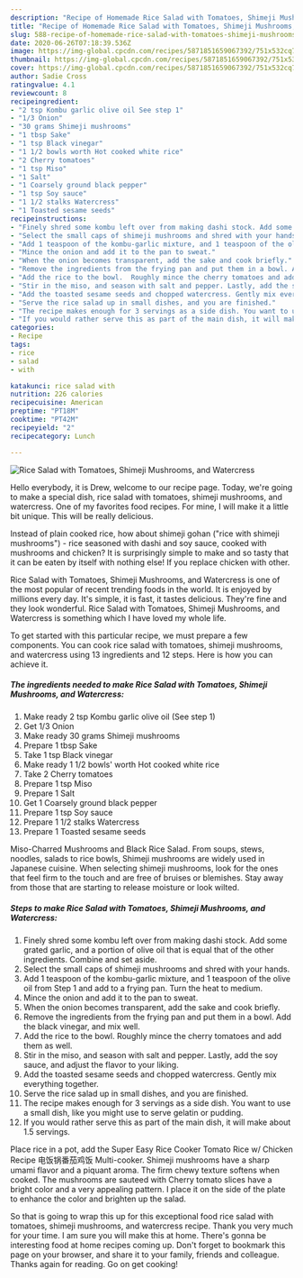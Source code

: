 ```yaml
---
description: "Recipe of Homemade Rice Salad with Tomatoes, Shimeji Mushrooms, and Watercress"
title: "Recipe of Homemade Rice Salad with Tomatoes, Shimeji Mushrooms, and Watercress"
slug: 588-recipe-of-homemade-rice-salad-with-tomatoes-shimeji-mushrooms-and-watercress
date: 2020-06-26T07:18:39.536Z
image: https://img-global.cpcdn.com/recipes/5871851659067392/751x532cq70/rice-salad-with-tomatoes-shimeji-mushrooms-and-watercress-recipe-main-photo.jpg
thumbnail: https://img-global.cpcdn.com/recipes/5871851659067392/751x532cq70/rice-salad-with-tomatoes-shimeji-mushrooms-and-watercress-recipe-main-photo.jpg
cover: https://img-global.cpcdn.com/recipes/5871851659067392/751x532cq70/rice-salad-with-tomatoes-shimeji-mushrooms-and-watercress-recipe-main-photo.jpg
author: Sadie Cross
ratingvalue: 4.1
reviewcount: 8
recipeingredient:
- "2 tsp Kombu garlic olive oil See step 1"
- "1/3 Onion"
- "30 grams Shimeji mushrooms"
- "1 tbsp Sake"
- "1 tsp Black vinegar"
- "1 1/2 bowls worth Hot cooked white rice"
- "2 Cherry tomatoes"
- "1 tsp Miso"
- "1 Salt"
- "1 Coarsely ground black pepper"
- "1 tsp Soy sauce"
- "1 1/2 stalks Watercress"
- "1 Toasted sesame seeds"
recipeinstructions:
- "Finely shred some kombu left over from making dashi stock. Add some grated garlic, and a portion of olive oil that is equal that of the other ingredients. Combine and set aside."
- "Select the small caps of shimeji mushrooms and shred with your hands."
- "Add 1 teaspoon of the kombu-garlic mixture, and 1 teaspoon of the olive oil from Step 1 and add to a frying pan. Turn the heat to medium."
- "Mince the onion and add it to the pan to sweat."
- "When the onion becomes transparent, add the sake and cook briefly."
- "Remove the ingredients from the frying pan and put them in a bowl. Add the black vinegar, and mix well."
- "Add the rice to the bowl.  Roughly mince the cherry tomatoes and add them as well."
- "Stir in the miso, and season with salt and pepper. Lastly, add the soy sauce, and adjust the flavor to your liking."
- "Add the toasted sesame seeds and chopped watercress. Gently mix everything together."
- "Serve the rice salad up in small dishes, and you are finished."
- "The recipe makes enough for 3 servings as a side dish. You want to use a small dish, like you might use to serve gelatin or pudding."
- "If you would rather serve this as part of the main dish, it will make about 1.5 servings."
categories:
- Recipe
tags:
- rice
- salad
- with

katakunci: rice salad with 
nutrition: 226 calories
recipecuisine: American
preptime: "PT18M"
cooktime: "PT42M"
recipeyield: "2"
recipecategory: Lunch

---
```



![Rice Salad with Tomatoes, Shimeji Mushrooms, and Watercress](https://img-global.cpcdn.com/recipes/5871851659067392/751x532cq70/rice-salad-with-tomatoes-shimeji-mushrooms-and-watercress-recipe-main-photo.jpg)

Hello everybody, it is Drew, welcome to our recipe page. Today, we're going to make a special dish, rice salad with tomatoes, shimeji mushrooms, and watercress. One of my favorites food recipes. For mine, I will make it a little bit unique. This will be really delicious.

Instead of plain cooked rice, how about shimeji gohan (&#34;rice with shimeji mushrooms&#34;) - rice seasoned with dashi and soy sauce, cooked with mushrooms and chicken? It is surprisingly simple to make and so tasty that it can be eaten by itself with nothing else! If you replace chicken with other.

Rice Salad with Tomatoes, Shimeji Mushrooms, and Watercress is one of the most popular of recent trending foods in the world. It is enjoyed by millions every day. It's simple, it is fast, it tastes delicious. They're fine and they look wonderful. Rice Salad with Tomatoes, Shimeji Mushrooms, and Watercress is something which I have loved my whole life.


To get started with this particular recipe, we must prepare a few components. You can cook rice salad with tomatoes, shimeji mushrooms, and watercress using 13 ingredients and 12 steps. Here is how you can achieve it.

<!--inarticleads1-->

##### The ingredients needed to make Rice Salad with Tomatoes, Shimeji Mushrooms, and Watercress:

1. Make ready 2 tsp Kombu garlic olive oil (See step 1)
1. Get 1/3 Onion
1. Make ready 30 grams Shimeji mushrooms
1. Prepare 1 tbsp Sake
1. Take 1 tsp Black vinegar
1. Make ready 1 1/2 bowls&#39; worth Hot cooked white rice
1. Take 2 Cherry tomatoes
1. Prepare 1 tsp Miso
1. Prepare 1 Salt
1. Get 1 Coarsely ground black pepper
1. Prepare 1 tsp Soy sauce
1. Prepare 1 1/2 stalks Watercress
1. Prepare 1 Toasted sesame seeds


Miso-Charred Mushrooms and Black Rice Salad. From soups, stews, noodles, salads to rice bowls, Shimeji mushrooms are widely used in Japanese cuisine. When selecting shimeji mushrooms, look for the ones that feel firm to the touch and are free of bruises or blemishes. Stay away from those that are starting to release moisture or look wilted. 

<!--inarticleads2-->

##### Steps to make Rice Salad with Tomatoes, Shimeji Mushrooms, and Watercress:

1. Finely shred some kombu left over from making dashi stock. Add some grated garlic, and a portion of olive oil that is equal that of the other ingredients. Combine and set aside.
1. Select the small caps of shimeji mushrooms and shred with your hands.
1. Add 1 teaspoon of the kombu-garlic mixture, and 1 teaspoon of the olive oil from Step 1 and add to a frying pan. Turn the heat to medium.
1. Mince the onion and add it to the pan to sweat.
1. When the onion becomes transparent, add the sake and cook briefly.
1. Remove the ingredients from the frying pan and put them in a bowl. Add the black vinegar, and mix well.
1. Add the rice to the bowl.  Roughly mince the cherry tomatoes and add them as well.
1. Stir in the miso, and season with salt and pepper. Lastly, add the soy sauce, and adjust the flavor to your liking.
1. Add the toasted sesame seeds and chopped watercress. Gently mix everything together.
1. Serve the rice salad up in small dishes, and you are finished.
1. The recipe makes enough for 3 servings as a side dish. You want to use a small dish, like you might use to serve gelatin or pudding.
1. If you would rather serve this as part of the main dish, it will make about 1.5 servings.


Place rice in a pot, add the Super Easy Rice Cooker Tomato Rice w/ Chicken Recipe 电饭锅番茄鸡饭 Multi-cooker. Shimeji mushrooms have a sharp umami flavor and a piquant aroma. The firm chewy texture softens when cooked. The mushrooms are sauteed with Cherry tomato slices have a bright color and a very appealing pattern. I place it on the side of the plate to enhance the color and brighten up the salad. 

So that is going to wrap this up for this exceptional food rice salad with tomatoes, shimeji mushrooms, and watercress recipe. Thank you very much for your time. I am sure you will make this at home. There's gonna be interesting food at home recipes coming up. Don't forget to bookmark this page on your browser, and share it to your family, friends and colleague. Thanks again for reading. Go on get cooking!
